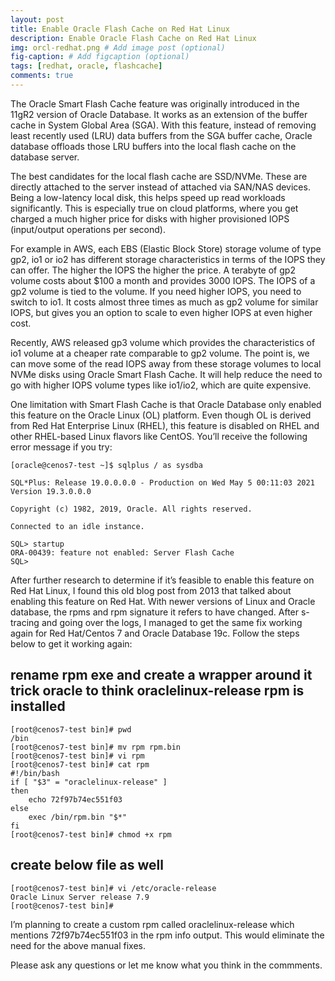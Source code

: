 ```yaml
---
layout: post
title: Enable Oracle Flash Cache on Red Hat Linux
description: Enable Oracle Flash Cache on Red Hat Linux
img: orcl-redhat.png # Add image post (optional)
fig-caption: # Add figcaption (optional)
tags: [redhat, oracle, flashcache]
comments: true
---
```


The Oracle Smart Flash Cache feature was originally introduced in the 11gR2 version of Oracle Database. It works as an extension of the buffer cache in System Global Area (SGA). With this feature, instead of removing least recently used (LRU) data buffers from the SGA buffer cache, Oracle database offloads those LRU buffers into the local flash cache on the database server.

The best candidates for the local flash cache are SSD/NVMe. These are directly attached to the server instead of attached via SAN/NAS devices. Being a low-latency local disk, this helps speed up read workloads significantly. This is especially true on cloud platforms, where you get charged a much higher price for disks with higher provisioned IOPS (input/output operations per second).

For example in AWS, each EBS (Elastic Block Store) storage volume of type gp2, io1 or io2 has different storage characteristics in terms of the IOPS they can offer. The higher the IOPS the higher the price. A terabyte of gp2 volume costs about $100 a month and provides 3000 IOPS. The IOPS of a gp2 volume is tied to the volume. If you need higher IOPS, you need to switch to io1. It costs almost three times as much as gp2 volume for similar IOPS, but gives you an option to scale to even higher IOPS at even higher cost.

Recently, AWS released gp3 volume which provides the characteristics of io1 volume at a cheaper rate comparable to gp2 volume. The point is, we can move some of the read IOPS away from these storage volumes to local NVMe disks using Oracle Smart Flash Cache. It will help reduce the need to go with higher IOPS volume types like io1/io2, which are quite expensive.

One limitation with Smart Flash Cache is that Oracle Database only enabled this feature on the Oracle Linux (OL) platform. Even though OL is derived from Red Hat Enterprise Linux (RHEL), this feature is disabled on RHEL and other RHEL-based Linux flavors like CentOS. You’ll receive the following error message if you try:

```
[oracle@cenos7-test ~]$ sqlplus / as sysdba

SQL*Plus: Release 19.0.0.0.0 - Production on Wed May 5 00:11:03 2021
Version 19.3.0.0.0

Copyright (c) 1982, 2019, Oracle. All rights reserved.

Connected to an idle instance.

SQL> startup
ORA-00439: feature not enabled: Server Flash Cache
SQL>
```

After further research to determine if it’s feasible to enable this feature on Red Hat Linux, I found this old blog post from 2013 that talked about enabling this feature on Red Hat. With newer versions of Linux and Oracle database, the rpms and rpm signature it refers to have changed. After s-tracing and going over the logs, I managed to get the same fix working again for Red Hat/Centos 7 and Oracle Database 19c. Follow the steps below to get it working again:

## rename rpm exe and create a wrapper around it trick oracle to think oraclelinux-release rpm is installed

```
[root@cenos7-test bin]# pwd
/bin
[root@cenos7-test bin]# mv rpm rpm.bin
[root@cenos7-test bin]# vi rpm
[root@cenos7-test bin]# cat rpm
#!/bin/bash
if [ "$3" = "oraclelinux-release" ]
then
    echo 72f97b74ec551f03
else
    exec /bin/rpm.bin "$*"
fi
[root@cenos7-test bin]# chmod +x rpm
```

## create below file as well

```
[root@cenos7-test bin]# vi /etc/oracle-release
Oracle Linux Server release 7.9
[root@cenos7-test bin]#
```

I’m planning to create a custom rpm called oraclelinux-release which mentions 72f97b74ec551f03 in the rpm info output. This would eliminate the need for the above manual fixes.

Please ask any questions or let me know what you think in the commments.
